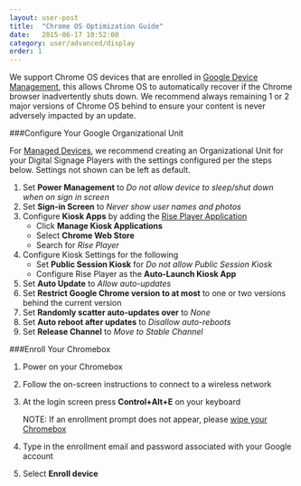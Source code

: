 ```yaml
---
layout: user-post
title:  "Chrome OS Optimization Guide"
date:   2015-06-17 10:52:00
category: user/advanced/display
order: 1
---
```

We support Chrome OS devices that are enrolled in [Google Device Management](https://support.google.com/chrome/a/answer/1289314?hl=en), this allows Chrome OS to automatically recover if the Chrome browser inadvertently shuts down. We recommend always remaining 1 or 2 major versions of Chrome OS behind to ensure your content is never adversely impacted by an update.


###Configure Your Google Organizational Unit

For [Managed Devices](https://support.google.com/chrome/a/answer/1289314?hl=en), we recommend creating an Organizational Unit for your Digital Signage Players with the settings configured per the steps below. Settings not shown can be left as default.

1. Set **Power Management** to *Do not allow device to sleep/shut down when on sign in screen*
2. Set **Sign-in Screen** to *Never show user names and photos*
3. Configure **Kiosk Apps** by adding the [Rise Player Application](https://chrome.google.com/webstore/detail/rise-vision-chrome-app-pl/mfpgpdablffhbfofnhlpgmokokbahooi)
	* Click **Manage Kiosk Applications**
	* Select **Chrome Web Store**
	* Search for *Rise Player*
4. Configure Kiosk Settings for the following
	* Set **Public Session Kiosk** for *Do not allow Public Session Kiosk*
	* Configure Rise Player as the **Auto-Launch Kiosk App** 
5. Set **Auto Update** to *Allow auto-updates*
6. Set **Restrict Google Chrome version to at most** to one or two versions behind the current version
7. Set **Randomly scatter auto-updates over** to *None*
8. Set **Auto reboot after updates** to *Disallow auto-reboots*
9. Set **Release Channel** to *Move to Stable Channel*

###Enroll Your Chromebox

1. Power on your Chromebox
2. Follow the on-screen instructions to connect to a wireless network
3. At the login screen press **Control+Alt+E** on your keyboard
	
    NOTE: If an enrollment prompt does not appear, please [wipe your Chromebox](https://support.google.com/chrome/a/answer/1360642?hl=en)
4. Type in the enrollment email and password associated with your Google account
5. Select **Enroll device**